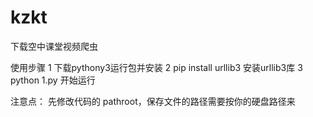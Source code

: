 # kzkt
下载空中课堂视频爬虫

使用步骤
1  下载pythony3运行包并安装
2  pip install urllib3 安装urllib3库
3  python 1.py  开始运行

注意点：
先修改代码的 pathroot，保存文件的路径需要按你的硬盘路径来
